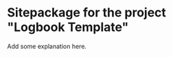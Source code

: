 Sitepackage for the project "Logbook Template"
==============================================================

Add some explanation here.
